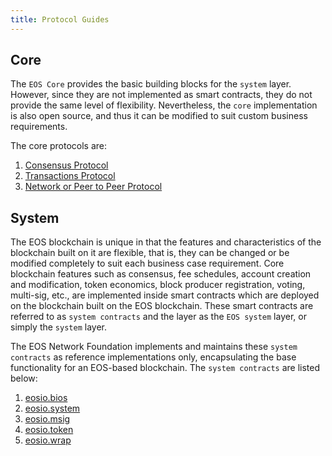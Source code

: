 ```yaml
---
title: Protocol Guides
---
```


## Core

The `EOS Core` provides the basic building blocks for the `system` layer. However, since they are not implemented as smart contracts, they do not provide the same level of flexibility. Nevertheless, the `core` implementation is also open source, and thus it can be modified to suit custom business requirements.

The core protocols are:

1. [Consensus Protocol](01_consensus-protocol.md)
2. [Transactions Protocol](02_transactions-protocol.md)
3. [Network or Peer to Peer Protocol](03_network-peer-protocol.md)

## System

The EOS blockchain is unique in that the features and characteristics of the blockchain built on it are flexible, that is, they can be changed or be modified completely to suit each business case requirement. Core blockchain features such as consensus, fee schedules, account creation and modification, token economics, block producer registration, voting, multi-sig, etc., are implemented inside smart contracts which are deployed on the blockchain built on the EOS blockchain. These smart contracts are referred to as `system contracts` and the layer as the `EOS system` layer, or simply the `system` layer.

The EOS Network Foundation implements and maintains these `system contracts` as reference implementations only, encapsulating the base functionality for an EOS-based blockchain. The `system contracts` are listed below:

1. [eosio.bios](https://docs.eosnetwork.com/system-contracts/latest/reference/Classes/classeosiobios_1_1bios)
2. [eosio.system](https://docs.eosnetwork.com/system-contracts/latest/reference/Classes/classeosiosystem_1_1system__contract)
3. [eosio.msig](https://docs.eosnetwork.com/system-contracts/latest/reference/Classes/classeosio_1_1multisig)
4. [eosio.token](https://docs.eosnetwork.com/system-contracts/latest/reference/Classes/classeosio_1_1token)
5. [eosio.wrap](https://docs.eosnetwork.com/system-contracts/latest/reference/Classes/classeosio_1_1wrap)
